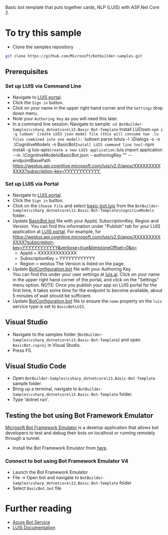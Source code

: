 ﻿Basic bot template that puts together cards, NLP (LUIS) with ASP.Net Core 2. 
# To try this sample
- Clone the samples repository
```bash
git clone https://github.com/Microsoft/botbuilder-samples.git
```
## Prerequisites
### Set up LUIS via Command Line
- Navigate to [LUIS portal](https://www.luis.ai).
- Click the `Sign in` button.
- Click on your name in the upper right hand corner and the `Settings` drop down menu.
- Note your `Authoring Key` as you will need this later.
- In a command line  session:
Navigate to sample:
`cd BotBuilder-Samples\csharp_dotnetcore\13.Basic-Bot-Template`
Install LUDown
`npm i -g ludown'
Create LUIS json model file (this will consume two .lu files combined into one model):
`ludown parse toluis -l .\Dialogs -s -o .\CognitiveModels -n BasicBot`
Install LUIS command line tool:
`npm install -g luis-apis`
Create a new LUIS application:
`luis import application --in .\CognitiveModels\BasicBot.json --authoringKey "<Your Authoring Key>" 
--endpointBasePath https://westus.api.cognitive.microsoft.com/luis/v2.0/apps/XXXXXXXXXXXXX?subscription-key=YYYYYYYYYYYY`  
### Set up LUIS via Portal
- Navigate to [LUIS portal](https://www.luis.ai).
- Click the `Sign in` button.
- Click on the `Choose File` and select [basic-bot.luis](basic-bot.luis) from the `BotBuilder-Samples\csharp_dotnetcore\13.Basic-Bot-Template\CognitiveModels` folder.
- Update [BasicBot.bot](BasicBot.bot) file with your AppId, SubscriptionKey, Region and Version. 
    You can find this information under "Publish" tab for your LUIS application at [LUIS portal](https://www.luis.ai).  For example, for
	https://westus.api.cognitive.microsoft.com/luis/v2.0/apps/XXXXXXXXXXXXX?subscription-key=YYYYYYYYYYYY&verbose=true&timezoneOffset=0&q= 
    - AppId = XXXXXXXXXXXXX
    - SubscriptionKey = YYYYYYYYYYYY
    - Region =  westus
    The Version is listed on the page.
- Update [BotConfiguration.bot](BotConfiguration.bot) file with your Authoring Key.  
    You can find this under your user settings at [luis.ai](https://www.luis.ai).  Click on your name in the upper right hand corner of the portal, and click on the "Settings" menu option.
NOTE: Once you publish your app on LUIS portal for the first time, it takes some time for the endpoint to become available, about 5 minutes of wait should be sufficient.
- Update [BotConfiguration.bot](BotConfiguration.bot) file to ensure the `name` property on the `luis` service type is set to `BasicBotLUIS`.
## Visual Studio
- Navigate to the samples folder (`BotBuilder-Samples\csharp_dotnetcore\13.Basic-Bot-Template`) and open `BasicBot.csproj` in Visual Studio.
- Press F5.
## Visual Studio Code
- Open `BotBuilder-Samples\csharp_dotnetcore\13.Basic-Bot-Template` sample folder.
- Bring up a terminal, navigate to `BotBuilder-Samples\csharp_dotnetcore\13.Basic-Bot-Template` folder.
- Type 'dotnet run'.
## Testing the bot using Bot Framework Emulator
[Microsoft Bot Framework Emulator](https://aka.ms/botframework-emulator) is a desktop application that allows bot developers to test and debug
their bots on localhost or running remotely through a tunnel.
- Install the Bot Framework Emulator from [here](https://aka.ms/botframework-emulator).
### Connect to bot using Bot Framework Emulator **V4**
- Launch the Bot Framework Emulator
- File -> Open bot and navigate to `BotBuilder-Samples\csharp_dotnetcore\13.Basic-Bot-Template` folder
- Select `BasicBot.bot` file
# Further reading
- [Azure Bot Service](https://docs.microsoft.com/en-us/azure/bot-service/bot-service-overview-introduction?view=azure-bot-service-4.0)
- [LUIS Documentation](https://docs.microsoft.com/en-us/azure/cognitive-services/LUIS/)
